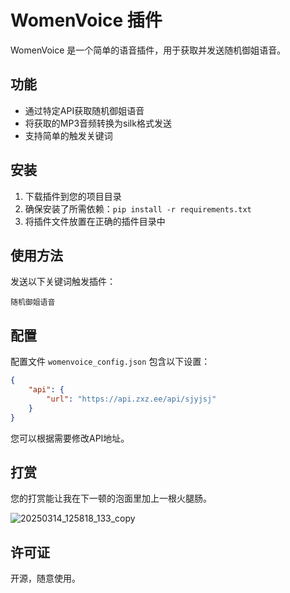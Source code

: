 # WomenVoice 插件

WomenVoice 是一个简单的语音插件，用于获取并发送随机御姐语音。

## 功能

- 通过特定API获取随机御姐语音
- 将获取的MP3音频转换为silk格式发送
- 支持简单的触发关键词

## 安装

1. 下载插件到您的项目目录
2. 确保安装了所需依赖：`pip install -r requirements.txt`
3. 将插件文件放置在正确的插件目录中

## 使用方法

发送以下关键词触发插件：

```
随机御姐语音
```

## 配置

配置文件 `womenvoice_config.json` 包含以下设置：

```json
{
    "api": {
        "url": "https://api.zxz.ee/api/sjyjsj"
    }
}
```

您可以根据需要修改API地址。

## 打赏

您的打赏能让我在下一顿的泡面里加上一根火腿肠。

![20250314_125818_133_copy](https://github.com/user-attachments/assets/33df0129-c322-4b14-8c41-9dc78618e220)

## 许可证

开源，随意使用。 